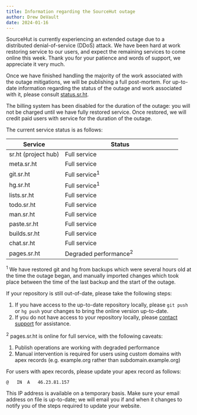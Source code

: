 ```yaml
---
title: Information regarding the SourceHut outage
author: Drew DeVault
date: 2024-01-16
---
```


SourceHut is currently experiencing an extended outage due to a distributed
denial-of-service (DDoS) attack. We have been hard at work restoring service to
our users, and expect the remaining services to come online this week. Thank you
for your patience and words of support, we appreciate it very much.

Once we have finished handling the majority of the work associated with the
outage mitigations, we will be publishing a full post-mortem. For up-to-date
information regarding the status of the outage and work associated with it,
please consult [status.sr.ht](https://status.sr.ht).

The billing system has been disabled for the duration of the outage: you will
not be charged until we have fully restored service. Once restored, we will
credit paid users with service for the duration of the outage.

The current service status is as follows:

<table>
  <thead>
    <tr>
      <th>Service</th>
      <th style="min-width: 300px">Status</th>
    </tr>
  </thead>
  <tbody>
    <tr>
      <td>sr.ht (project hub)</td>
      <td class="text-success">Full service</td>
    </tr>
    <tr>
      <td>meta.sr.ht</td>
      <td class="text-success">Full service</td>
    </tr>
    <tr>
      <td>git.sr.ht</td>
      <td><span class="text-success">Full service</span><sup>1</sup></td>
    </tr>
    <tr>
      <td>hg.sr.ht</td>
      <td><span class="text-success">Full service</span><sup>1</sup></td>
    </tr>
    <tr>
      <td>lists.sr.ht</td>
      <td class="text-success">Full service</td>
    </tr>
    <tr>
      <td>todo.sr.ht</td>
      <td class="text-success">Full service</td>
    </tr>
    <tr>
      <td>man.sr.ht</td>
      <td class="text-success">Full service</td>
    </tr>
    <tr>
      <td>paste.sr.ht</td>
      <td class="text-success">Full service</td>
    </tr>
    <tr>
      <td>builds.sr.ht</td>
      <td><span class="text-success">Full service</span></td>
    </tr>
    <tr>
      <td>chat.sr.ht</td>
      <td class="text-success">Full service</td>
    </tr>
    <tr>
      <td>pages.sr.ht</td>
      <td><span class="text-warning">Degraded performance</span><sup>2</sup></td>
    </tr>
  </tbody>
</table>

<sup>1</sup> We have restored git and hg from backups which were several hours
old at the time the outage began, and manually imported changes which took place
between the time of the last backup and the start of the outage.

If your repository is still out-of-date, please take the following steps:

1. If you have access to the up-to-date repository locally, please `git push` or
   `hg push` your changes to bring the online version up-to-date.
2. If you do not have access to your repository locally, please
   [contact support](mailto:~sircmpwn/sr.ht-support@lists.sr.ht) for assistance.

<sup>2</sup> pages.sr.ht is online for full service, with the following
caveats:

1. Publish operations are working with degraded performance
2. Manual intervention is required for users using custom domains with apex
   records (e.g. example.org rather than subdomain.example.org)

For users with apex records, please update your apex record as follows:

    @   IN  A   46.23.81.157

This IP address is available on a temporary basis. Make sure your email address
on file is up-to-date; we will email you if and when it changes to notify you
of the steps required to update your website.
